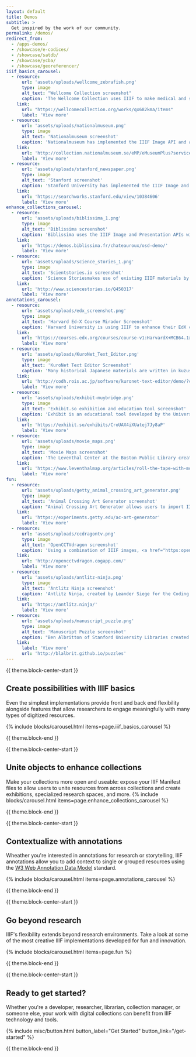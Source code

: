 ```yaml
---
layout: default
title: Demos
subtitle: >
  Get inspired by the work of our community.
permalink: /demos/
redirect_from:
  - /apps-demos/
  - /showcase/e-codices/
  - /showcase/satdb/
  - /showcase/ycba/
  - /showcase/georeferencer/
iiif_basics_carousel:
  - resource:
      url: 'assets/uploads/wellcome_zebrafish.png'
      type: image
      alt_text: "Wellcome Collection screenshot"
      caption: 'The Wellcome Collection uses IIIF to make medical and scientific materials available via the <a href="https://universalviewer.io/">Universal Viewer</a>, which supports search and autocomplete service integration with overlaid search results, as well as 3D, audio, video, and pdf viewing experiences. IIIF is also used to dynamically generate multiple image download sizes to users.'
    link:
      url: "https://wellcomecollection.org/works/qx682kma/items"
      label: 'View more'  
  - resource:
      url: 'assets/uploads/nationalmuseum.png'
      type: image
      alt_text: 'Nationalmuseum screenshot'
      caption: 'Nationalmuseum has implemented the IIIF Image API and an <a href="https:openseadragon.github.io">OpenSeadragon</a> viewer. Combined, these allow smooth, deep zooming on high-resolution images as well as provding the ability for the museum to switch out front end tools such as viewers and back end systems such as servers without a major rebuild of their site.'
    link:
      url: 'http://collection.nationalmuseum.se/eMP/eMuseumPlus?service=direct/1/ResultDetailView/result.inline.lightbox.t1.collection_lightbox.$TspTitleImageLink.link&sp=13&sp=Sexhibition&sp=SfilterDefinition&sp=0&sp=2&sp=3&sp=SdetailView&sp=11&sp=Sdetail&sp=1&sp=T&sp=0&sp=Slightbox_3x4&sp=0&sp=T&sp=1#exhibitionReferences'
      label: 'View more'
  - resource:
      url: 'assets/uploads/stanford_newspaper.png'
      type: image
      alt_text: 'Stanford screenshot'
      caption: 'Stanford University has implemented the IIIF Image and Presentation APIs along with a <a href="https://projectmirador.org/">Mirador</a> viewer, which allows the display of complex digitized objects such as the digitized newspaper shown here. The implementation also includes openly available IIIF Manifest files (indicated by the IIIF logo at the bottom right of the viewer), which provide users the ability to easily work with these resources across IIIF-enabled sites and tools.'
    link:
      url: 'https://searchworks.stanford.edu/view/10384606'
      label: 'View more'
enhance_collections_carousel:
  - resource:
      url: 'assets/uploads/biblissima_1.png'
      type: image
      alt_text: 'Biblissima screenshot'
      caption: 'Biblissima uses the IIIF Image and Presentation APIs with an <a href="https:openseadragon.github.io">OpenSeadragon</a> viewer to re-unite separated objects. At some point in history, illustrations were cut from the pages of Manuscript 5 of the Municipal Library of Châteauroux and sold. Today, the manuscript is held in the collections of the Bibliothèque virtuelle des manuscrits médiévaux, and the missing illustrations are held in the collection of the Bibliothèque nationale de France. Both institutions make their collections openly available via IIIF, allowing Biblissima to digitally reunite the missing illustrations with their pages so researchers can view them as intended.'
    link:
      url: 'https://demos.biblissima.fr/chateauroux/osd-demo/'
      label: 'View more'
  - resource:
      url: 'assets/uploads/science_stories_1.png'
      type: image
      alt_text: 'Scientstories.io screenshot'
      caption: 'Science Storiesmakes use of existing IIIF materials by assembling digitized resources from across diverse collections to highlight the research and experiences of historical and contemporary scientists. In this example, photographs made available via IIIF from the Smithsonian Institute Archives and National Portrait Gallery (US) are assembled in a <a href="https://projectmirador.org/">Mirador</a> viewer to show documenation of physicist Chien-Shiung Wu at work alongside non-IIIF videos about her career and a timeline of her career from other sites. Each resource links back to its source repository, providing opportunities for further exploration.'
    link:
      url: 'http://www.sciencestories.io/Q450317'
      label: 'View more'
annotations_carousel:
  - resource:
      url: 'assets/uploads/edx_screenshot.png'
      type: image
      alt_text: 'Harvard Ed-X Course Mirador Screenshot'
      caption: 'Harvard University is using IIIF to enhance their EdX course offerings. Here, the <a href="https://projectmirador.org/">Mirador</a> viewer displays an image of a cell with IIIF annotations showing its parts, allowing students to zoom in and out to see the relative size of each of the parts compared to the whole of the cell. Each course session focuses on different cell parts, and the viewer brings students to the corresponding area of the image when students view the session pages.'
    link:
      url: 'https://courses.edx.org/courses/course-v1:HarvardX+MCB64.1x+2T2016/d16e07a5cec442eeb7cd9dfcb695dce0/'
      label: 'View more'
  - resource:
      url: 'assets/uploads/KuroNet_Text_Editor.png'
      type: image
      alt_text: 'KuroNet Text Editor Screenshot'
      caption: 'Many historical Japanese materials are written in kuzushiji, a form of cursive writing that most Japanese speakers can’t read today. This tool uses the <a href="http://codh.rois.ac.jp/software/iiif-curation-viewer/">Curation Viewer</a> to allow users to highlight characters as annotations in a IIIF-enabled kuzushiji document. The highlighted text is read by AI-driven cursive Optical Character Recognition (OCR) which suggests the characters likely to be depicted, allowing easy interpretation.'
    link:
      url: 'http://codh.rois.ac.jp/software/kuronet-text-editor/demo/?curation=https://mp.ex.nii.ac.jp/api/curation/json//02fb226f-a249-4403-9363-c032324aa1e8&mode=annotation&lang=en'
      label: 'View more'
  - resource:
      url: 'assets/uploads/exhibit-muybridge.png'
      type: image
      alt_text: 'Exhibit.so exhibition and education tool screenshot'
      caption: 'Exhibit is an educational tool developed by the University of St Andrews and Mnemoscene in response to remote teaching needs during the Covid-19 pandemic. It allows users to easily develop guided annotation experiences for individual or grouped IIIF resource using the <a href="https://universalviewer.io/">Universal Viewer</a> and IIIF annotations. In this example, annotation text guides the viewer through IIIF-enabled images from the collection at St Andrews which depict Edweard Muybridge’s accidental creation of the first motion picture. While the tool was developed for faculty at the University to use in teaching, it is openly available to users anywhere and works with any IIIF-enabled resource that makes a Manifest file openly available.'
    link:
      url: 'https://exhibit.so/exhibits/CroUAX4iXUatej7Jy8aP'
      label: 'View more'
  - resource:
      url: 'assets/uploads/movie_maps.png'
      type: image
      alt_text: 'Movie Maps screenshot'
      caption: 'The Leventhal Center at the Boston Public Library created Movie Maps, which uses IIIF annotations to provide video narration timed with guided viewing, enabling an engaging tour through an image such as the map shown here.'
    link:
      url: 'https://www.leventhalmap.org/articles/roll-the-tape-with-moviemaps/'
      label: 'View more'
fun: 
  - resource:
      url: 'assets/uploads/getty_animal_crossing_art_generator.png'
      type: image
      alt_text: 'Animal Crossing Art Generator screenshot'
      caption: "Animal Crossing Art Generator allows users to import IIIF-enabled artworks from global museums and create Animal Crossing patterns for shirts, wall and floor coverings, paintings for an easel or canvas, and for display on mannequins, via a QR code created for the chosen artwork."
    link:
      url: 'https://experiments.getty.edu/ac-art-generator'
      label: 'View more'
  - resource:
      url: 'assets/uploads/ccdragontv.png'
      type: image
      alt_text: 'OpenCCTVdragon screenshot'
      caption: 'Using a combination of IIIF images, <a href="https:openseadragon.github.io">OpenSeadragon</a> and WebSockets, Cogapp playfully explores what surveillance of visitor activity might look like in a scenario where up to 9 participants can browse a collection of zoomable images, whilst having their activity monitored in real time in a simulated control room.'
    link:
      url: 'http://opencctvdragon.cogapp.com/'
      label: 'View more'
  - resource:
      url: 'assets/uploads/antlitz-ninja.png'
      type: image
      alt_text: 'Antlitz Ninja screenshot'
      caption: 'Antlitz Ninja, created by Leander Siege for the Coding da Vinci hackathon in Germany, uses an <a href="https:openseadragon.github.io">OpenSeadragon</a> viewer along with the Image and Presentation APIs to enable zooming and realignment of paintings to create Exquisite Corpse portraits on the fly.'
    link:
      url: 'https://antlitz.ninja/'
      label: 'View more'
  - resource:
      url: 'assets/uploads/manuscript_puzzle.png'
      type: image
      alt_text: 'Manuscript Puzzle screenshot'
      caption: "Ben Albritton of Stanford University Libraries created drag-and-drop puzzles featuring Medieval manuscripts using the IIIF Image API and HTML canvases."
    link:
      label: 'View more'
      url: 'http://blalbrit.github.io/puzzles'
---
```


{{ theme.block-center-start }}

## Create possibilities with IIIF basics

Even the simplest implementations provide front and back end flexibility alongside features that allow researchers to engage meaningfully with many types of digitized resources.


{% include blocks/carousel.html items=page.iiif_basics_carousel %}

{{ theme.block-end }}



{{ theme.block-center-start }}

## Unite objects to enhance collections

Make your collections more open and useable: expose your IIIF Manifest files to allow users to unite resources from across collections and create exhibitions, specialized research spaces, and more.
{% include blocks/carousel.html items=page.enhance_collections_carousel %}


{{ theme.block-end }}

{{ theme.block-center-start }}

## Contextualize with annotations
Wheather you're interested in annotations for research or storytelling, IIIF annotations allow you to add context to single or grouped resources using the [W3 Web Annotation Data Model](https://www.w3.org/TR/annotation-model/) standard.

{% include blocks/carousel.html items=page.annotations_carousel %}

{{ theme.block-end }}



{{ theme.block-center-start }}


## Go beyond research

IIIF's flexibility extends beyond research environments. Take a look at some of the most creative IIIF implementations developed for fun and innovation.


{% include blocks/carousel.html items=page.fun %}


{{ theme.block-end }}


{{ theme.block-center-start }}

## Ready to get started?

Whether you're a developer, researcher, librarian, collection manager, or someone else, your work with digital collections can benefit from IIIF technology and tools.

{% include misc/button.html button_label="Get Started" button_link="/get-started" %}

{{ theme.block-end }}
